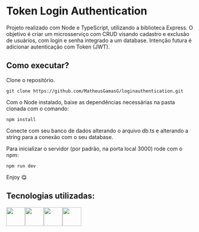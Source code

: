 # Token Login Authentication

Projeto realizado com Node e TypeScript, utilizando a biblioteca Express. O objetivo é criar um microsserviço com CRUD visando cadastro e exclusão de usuários, com login e senha integrado a um database. Intenção futura é adicionar autenticação com Token (JWT).

## Como executar?

Clone o repositório.

```
git clone https://github.com/MatheusGamasG/loginauthentication.git
```

Com o Node instalado, baixe as dependências necessárias na pasta clonada com o comando:

```
npm install
```

Conecte com seu banco de dados alterando o arquivo db.ts e alterando a string para a conexão com o seu database.

Para inicializar o servidor (por padrão, na porta local 3000) rode com o npm:

```
npm run dev
```

Enjoy 😋

## Tecnologias utilizadas:

<div style="display: flex">
    <img height="50rem" src="https://cdn.jsdelivr.net/gh/devicons/devicon/icons/postgresql/postgresql-plain-wordmark.svg" />
    <img height="50rem" src="https://cdn.jsdelivr.net/gh/devicons/devicon/icons/typescript/typescript-plain.svg" />
    <img height="50rem" src="https://cdn.jsdelivr.net/gh/devicons/devicon/icons/nodejs/nodejs-original-wordmark.svg" />
    <img height="50rem" src="https://cdn.jsdelivr.net/gh/devicons/devicon/icons/express/express-original-wordmark.svg" />
</div>

